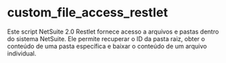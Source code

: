 # custom_file_access_restlet
Este script NetSuite 2.0 Restlet fornece acesso a arquivos e pastas dentro do sistema NetSuite. Ele permite recuperar o ID da pasta raiz, obter o conteúdo de uma pasta específica e baixar o conteúdo de um arquivo individual.
